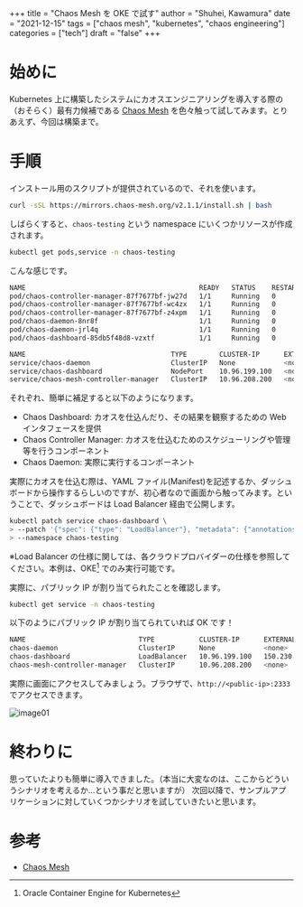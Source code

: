 +++
title = "Chaos Mesh を OKE で試す"
author = "Shuhei, Kawamura"
date = "2021-12-15"
tags = ["chaos mesh", "kubernetes", "chaos engineering"]
categories = ["tech"]
draft = "false"
+++

# 始めに

Kubernetes 上に構築したシステムにカオスエンジニアリングを導入する際の（おそらく）最有力候補である [Chaos Mesh](https://chaos-mesh.org/) を色々触って試してみます。とりあえず、今回は構築まで。

# 手順

インストール用のスクリプトが提供されているので、それを使います。

```bash
curl -sSL https://mirrors.chaos-mesh.org/v2.1.1/install.sh | bash
```

しばらくすると、`chaos-testing` という namespace にいくつかリソースが作成されます。

```bash
kubectl get pods,service -n chaos-testing
```

こんな感じです。

```bash
NAME                                           READY   STATUS    RESTARTS   AGE
pod/chaos-controller-manager-87f7677bf-jw27d   1/1     Running   0          11m
pod/chaos-controller-manager-87f7677bf-wc4zx   1/1     Running   0          11m
pod/chaos-controller-manager-87f7677bf-z4xpm   1/1     Running   0          11m
pod/chaos-daemon-8nr8f                         1/1     Running   0          11m
pod/chaos-daemon-jrl4q                         1/1     Running   0          11m
pod/chaos-dashboard-85db5f48d8-vzxtf           1/1     Running   0          11m

NAME                                    TYPE        CLUSTER-IP      EXTERNAL-IP   PORT(S)                                 AGE
service/chaos-daemon                    ClusterIP   None            <none>        31767/TCP,31766/TCP                     11m
service/chaos-dashboard                 NodePort    10.96.199.100   <none>        2333:32490/TCP                          11m
service/chaos-mesh-controller-manager   ClusterIP   10.96.208.200   <none>        443/TCP,10081/TCP,10082/TCP,10080/TCP   11m
```

それぞれ、簡単に補足すると以下のようになります。

- Chaos Dashboard: カオスを仕込んだり、その結果を観察するための Web インタフェースを提供
- Chaos Controller Manager: カオスを仕込むためのスケジューリングや管理等を行うコンポーネント
- Chaos Daemon: 実際に実行するコンポーネント

実際にカオスを仕込む際は、YAML ファイル(Manifest)を記述するか、ダッシュボードから操作するらしいのですが、初心者なので画面から触ってみます。ということで、ダッシュボードは Load Balancer 経由で公開します。

```bash
kubectl patch service chaos-dashboard \
> --patch '{"spec": {"type": "LoadBalancer"}, "metadata": {"annotations": {"service.beta.kubernetes.io/oci-load-balancer-shape": "flexible", "service.beta.kubernetes.io/oci-load-balancer-shape-flex-min": "10", "service.beta.kubernetes.io/oci-load-balancer-shape-flex-max": "20"}}}' \
> --namespace chaos-testing
```

※Load Balancer の仕様に関しては、各クラウドプロバイダーの仕様を参照してください。本例は、OKE[^1] でのみ実行可能です。

[^1]: Oracle Container Engine for Kubernetes

実際に、パブリック IP が割り当てられたことを確認します。

```bash
kubectl get service -n chaos-testing
```

以下のようにパブリック IP が割り当てられていれば OK です！

```bash
NAME                            TYPE           CLUSTER-IP      EXTERNAL-IP      PORT(S)                                 AGE
chaos-daemon                    ClusterIP      None            <none>           31767/TCP,31766/TCP                     25m
chaos-dashboard                 LoadBalancer   10.96.199.100   150.230.100.86   2333:32490/TCP                          25m
chaos-mesh-controller-manager   ClusterIP      10.96.208.200   <none>           443/TCP,10081/TCP,10082/TCP,10080/TCP   25m
```

実際に画面にアクセスしてみましょう。ブラウザで、`http://<public-ip>:2333`でアクセスできます。

![image01](https://shukawam.github.io/blog/img/2021/1215/image01.png)

# 終わりに

思っていたよりも簡単に導入できました。（本当に大変なのは、ここからどういうシナリオを考えるか...という事だと思いますが）
次回以降で、サンプルアプリケーションに対していくつかシナリオを試していきたいと思います。

# 参考

- [Chaos Mesh](https://chaos-mesh.org/docs/)
